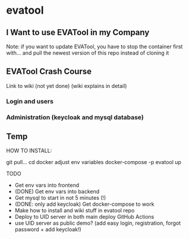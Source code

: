 # evatool

## I Want to use EVATool in my Company

Note: if you want to update EVATool, you have to stop the container first with... and pull the newest version of this repo instead of cloning it



## EVATool Crash Course

Link to wiki (not yet done) (wiki explains in detail)

### Login and users



### Administration (keycloak and mysql database)



## Temp
HOW TO INSTALL:

git pull...
cd docker
adjust env variables
docker-compose -p evatool up

TODO
- Get env vars into frontend
- (DONE) Get env vars into backend
- Get mysql to start in not 5 minutes (!)
- (DONE: only add keycloak) Get docker-compose to work
- Make how to install and wiki stuff in evatool repo
- Deploy to UID server in both main deploy GitHub Actions
- use UID server as public demo? (add easy login, registration, forgot password + add keycloak!)


